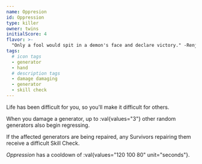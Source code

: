 ```yaml
---
name: Oppresion
id: Oppression
type: killer
owner: twins
initialScore: 4
flavor: >-
  "Only a fool would spit in a demon's face and declare victory." -Renjiro's Doctrine 4:9
tags:
  # icon tags
  - generator
  - hand
  # description tags
  - damage damaging
  - generator
  - skill check
---
```


Life has been difficult for you, so you'll make it difficult for others.

When you damage a generator, up to :val{values="3"} other random generators also begin regressing.

If the affected generators are being repaired, any Survivors repairing them receive a difficult Skill Check.

_Oppression_ has a cooldown of :val{values="120 100 80" unit="seconds"}.
